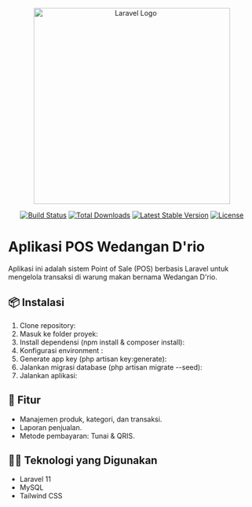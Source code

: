 <p align="center"><a href="https://laravel.com" target="_blank"><img src="https://raw.githubusercontent.com/laravel/art/master/logo-lockup/5%20SVG/2%20CMYK/1%20Full%20Color/laravel-logolockup-cmyk-red.svg" width="400" alt="Laravel Logo"></a></p>

<p align="center">
<a href="https://github.com/laravel/framework/actions"><img src="https://github.com/laravel/framework/workflows/tests/badge.svg" alt="Build Status"></a>
<a href="https://packagist.org/packages/laravel/framework"><img src="https://img.shields.io/packagist/dt/laravel/framework" alt="Total Downloads"></a>
<a href="https://packagist.org/packages/laravel/framework"><img src="https://img.shields.io/packagist/v/laravel/framework" alt="Latest Stable Version"></a>
<a href="https://packagist.org/packages/laravel/framework"><img src="https://img.shields.io/packagist/l/laravel/framework" alt="License"></a>
</p>


# Aplikasi POS Wedangan D'rio

Aplikasi ini adalah sistem Point of Sale (POS) berbasis Laravel untuk mengelola transaksi di warung makan bernama Wedangan D'rio.

## 📦 Instalasi

1. Clone repository:
2. Masuk ke folder proyek:
3. Install dependensi (npm install & composer install):
4. Konfigurasi environment :
5. Generate app key (php artisan key:generate):
6. Jalankan migrasi database (php artisan migrate --seed):
7. Jalankan aplikasi:


## 📜 Fitur

- Manajemen produk, kategori, dan transaksi.
- Laporan penjualan.
- Metode pembayaran: Tunai & QRIS.

## 👨‍💻 Teknologi yang Digunakan

- Laravel 11
- MySQL
- Tailwind CSS

